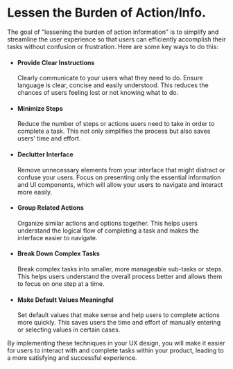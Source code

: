 # Lessen the Burden of Action/Info.

The goal of "lessening the burden of action information" is to simplify and streamline the user experience so that users can efficiently accomplish their tasks without confusion or frustration. Here are some key ways to do this:

- #### Provide Clear Instructions
  Clearly communicate to your users what they need to do. Ensure language is clear, concise and easily understood. This reduces the chances of users feeling lost or not knowing what to do.
- #### Minimize Steps
  Reduce the number of steps or actions users need to take in order to complete a task. This not only simplifies the process but also saves users' time and effort.
- #### Declutter Interface
  Remove unnecessary elements from your interface that might distract or confuse your users. Focus on presenting only the essential information and UI components, which will allow your users to navigate and interact more easily.
- #### Group Related Actions
  Organize similar actions and options together. This helps users understand the logical flow of completing a task and makes the interface easier to navigate.
- #### Break Down Complex Tasks
  Break complex tasks into smaller, more manageable sub-tasks or steps. This helps users understand the overall process better and allows them to focus on one step at a time.
- #### Make Default Values Meaningful
  Set default values that make sense and help users to complete actions more quickly. This saves users the time and effort of manually entering or selecting values in certain cases.

By implementing these techniques in your UX design, you will make it easier for users to interact with and complete tasks within your product, leading to a more satisfying and successful experience.
